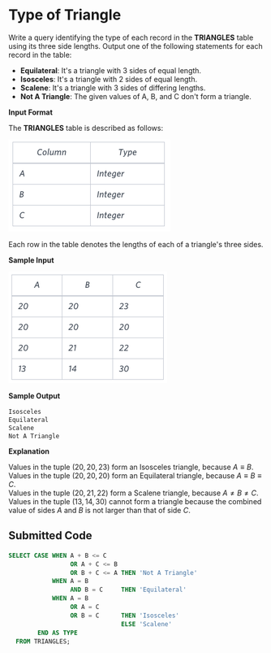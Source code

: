 # Type of Triangle

Write a query identifying the type of each record in the **TRIANGLES** table using its three side lengths. Output one of the following statements for each record in the table:

* **Equilateral**: It's a triangle with $3$ sides of equal length.
* **Isosceles**: It's a triangle with $2$ sides of equal length.
* **Scalene**: It's a triangle with $3$ sides of differing lengths.
* **Not A Triangle**: The given values of A, B, and C don't form a triangle.

**Input Format**

The **TRIANGLES** table is described as follows:

![](../src/1443815629-ac2a843fb7-1.png)

Each row in the table denotes the lengths of each of a triangle's three sides.

**Sample Input**

![](../src/1443815827-cbfc1ca12b-2.png)

**Sample Output**

```
Isosceles
Equilateral
Scalene
Not A Triangle
```

**Explanation**

Values in the tuple $(20, 20, 23)$ form an Isosceles triangle, because $A \equiv B$.  
Values in the tuple $(20, 20, 20)$ form an Equilateral triangle, because $A \equiv B \equiv C$.  
Values in the tuple $(20, 21, 22)$ form a Scalene triangle, because $A \neq B \neq C$.  
Values in the tuple $(13, 14, 30)$ cannot form a triangle because the combined value of sides $A$ and $B$ is not larger than that of side $C$.

## Submitted Code

```sql
SELECT CASE WHEN A + B <= C
                 OR A + C <= B
                 OR B + C <= A THEN 'Not A Triangle'
            WHEN A = B
                 AND B = C     THEN 'Equilateral'
            WHEN A = B
                 OR A = C
                 OR B = C      THEN 'Isosceles'
                               ELSE 'Scalene'
        END AS TYPE
  FROM TRIANGLES;
```
